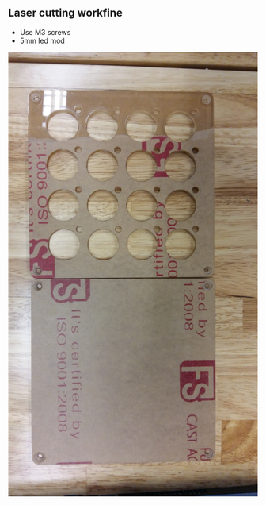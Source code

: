 ## Laser cutting workfine

* Use M3 screws
* 5mm led mod

![Image description](https://github.com/4dvn/Midi-Fighter-Classic/blob/master/Schematic%20and%20Reference/7A3C25D3-C6ED-4497-B6CA-A02FC27E4929.jpeg)
